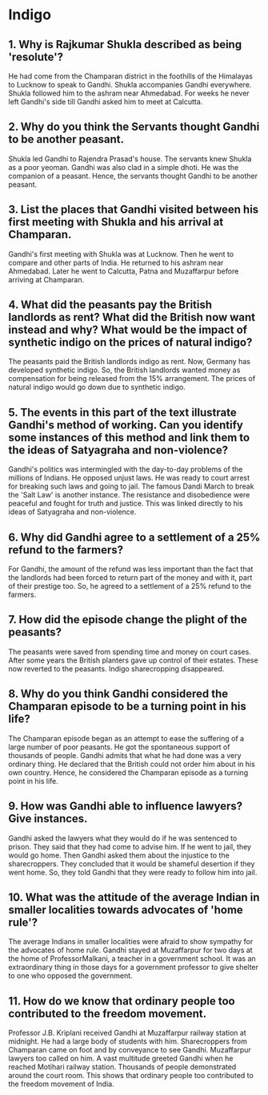 # Indigo 

## 1. Why is Rajkumar Shukla described as being 'resolute'? 
He had come from the Champaran district in the foothills of the Himalayas to Lucknow to speak to Gandhi. Shukla accompanies Gandhi everywhere. Shukla followed him to the ashram near Ahmedabad. For weeks he never left Gandhi's side till Gandhi asked him to meet at Calcutta.

## 2. Why do you think the Servants thought Gandhi to be another peasant.
Shukla led Gandhi to Rajendra Prasad's house. The servants knew Shukla as a poor yeoman. Gandhi was also clad in a simple dhoti. He was the companion of a peasant. Hence, the servants thought Gandhi to be another peasant. 

## 3. List the places that Gandhi visited between his first meeting with Shukla and his arrival at Champaran. 
Gandhi's first meeting with Shukla was at Lucknow. Then he went to compare and other parts of India. He returned to his ashram near Ahmedabad. Later he went to Calcutta, Patna and Muzaffarpur before arriving at Champaran. 

## 4. What did the peasants pay the British landlords as rent? What did the British now want instead and why? What would be the impact of synthetic indigo on the prices of natural indigo? 
The peasants paid the British landlords indigo as rent. Now, Germany has developed synthetic indigo. So, the British landlords wanted money as compensation for being released from the 15% arrangement. The prices of natural indigo would go down due to synthetic indigo. 

## 5. The events in this part of the text illustrate Gandhi's method of working. Can you identify some instances of this method and link them to the ideas of Satyagraha and non-violence? 
Gandhi's politics was intermingled with the day-to-day problems of the millions of Indians. He opposed unjust laws. He was ready to court arrest for breaking such laws and going to jail. The famous Dandi March to break the 'Salt Law' is another instance. The resistance and disobedience were peaceful and fought for truth and justice. This was linked directly to his ideas of Satyagraha and non-violence. 

## 6. Why did Gandhi agree to a settlement of a 25% refund to the farmers? 
For Gandhi, the amount of the refund was less important than the fact that the landlords had been forced to return part of the money and with it, part of their prestige too. So, he agreed to a settlement of a 25% refund to the farmers. 

## 7. How did the episode change the plight of the peasants? 
The peasants were saved from spending time and money on court cases. After some years the British planters gave up control of their estates. These now reverted to the peasants. Indigo sharecropping disappeared. 

## 8. Why do you think Gandhi considered the Champaran episode to be a turning point in his life? 
The Champaran episode began as an attempt to ease the suffering of a large number of poor peasants. He got the spontaneous support of thousands of people. Gandhi admits that what he had done was a very ordinary thing. He declared that the British could not order him about in his own country. Hence, he considered the Champaran episode as a turning point in his life. 

## 9. How was Gandhi able to influence lawyers? Give instances. 
Gandhi asked the lawyers what they would do if he was sentenced to prison. They said that they had come to advise him. If he went to jail, they would go home. Then Gandhi asked them about the injustice to the sharecroppers. They concluded that it would be shameful desertion if they went home. So, they told Gandhi that they were ready to follow him into jail. 

## 10. What was the attitude of the average Indian in smaller localities towards advocates of 'home rule'? 
The average Indians in smaller localities were afraid to show sympathy for the advocates of home rule. Gandhi stayed at Muzaffarpur for two days at the home of ProfessorMalkani, a teacher in a government school. It was an extraordinary thing in those days for a government professor to give shelter to one who opposed the government. 

## 11. How do we know that ordinary people too contributed to the freedom movement. 
Professor J.B. Kriplani received Gandhi at Muzaffarpur railway station at midnight. He had a large body of students with him. Sharecroppers from Champaran came on foot and by conveyance to see Gandhi. Muzaffarpur lawyers too called on him. A vast multitude greeted Gandhi when he reached Motihari railway station. Thousands of people demonstrated around the court room. This shows that ordinary people too contributed to the freedom movement of India. 